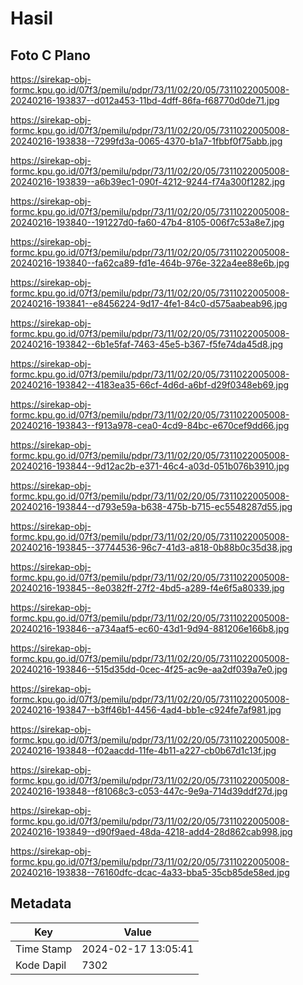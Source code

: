 # Hasil

## Foto C Plano

https://sirekap-obj-formc.kpu.go.id/07f3/pemilu/pdpr/73/11/02/20/05/7311022005008-20240216-193837--d012a453-11bd-4dff-86fa-f68770d0de71.jpg

https://sirekap-obj-formc.kpu.go.id/07f3/pemilu/pdpr/73/11/02/20/05/7311022005008-20240216-193838--7299fd3a-0065-4370-b1a7-1fbbf0f75abb.jpg

https://sirekap-obj-formc.kpu.go.id/07f3/pemilu/pdpr/73/11/02/20/05/7311022005008-20240216-193839--a6b39ec1-090f-4212-9244-f74a300f1282.jpg

https://sirekap-obj-formc.kpu.go.id/07f3/pemilu/pdpr/73/11/02/20/05/7311022005008-20240216-193840--191227d0-fa60-47b4-8105-006f7c53a8e7.jpg

https://sirekap-obj-formc.kpu.go.id/07f3/pemilu/pdpr/73/11/02/20/05/7311022005008-20240216-193840--fa62ca89-fd1e-464b-976e-322a4ee88e6b.jpg

https://sirekap-obj-formc.kpu.go.id/07f3/pemilu/pdpr/73/11/02/20/05/7311022005008-20240216-193841--e8456224-9d17-4fe1-84c0-d575aabeab96.jpg

https://sirekap-obj-formc.kpu.go.id/07f3/pemilu/pdpr/73/11/02/20/05/7311022005008-20240216-193842--6b1e5faf-7463-45e5-b367-f5fe74da45d8.jpg

https://sirekap-obj-formc.kpu.go.id/07f3/pemilu/pdpr/73/11/02/20/05/7311022005008-20240216-193842--4183ea35-66cf-4d6d-a6bf-d29f0348eb69.jpg

https://sirekap-obj-formc.kpu.go.id/07f3/pemilu/pdpr/73/11/02/20/05/7311022005008-20240216-193843--f913a978-cea0-4cd9-84bc-e670cef9dd66.jpg

https://sirekap-obj-formc.kpu.go.id/07f3/pemilu/pdpr/73/11/02/20/05/7311022005008-20240216-193844--9d12ac2b-e371-46c4-a03d-051b076b3910.jpg

https://sirekap-obj-formc.kpu.go.id/07f3/pemilu/pdpr/73/11/02/20/05/7311022005008-20240216-193844--d793e59a-b638-475b-b715-ec5548287d55.jpg

https://sirekap-obj-formc.kpu.go.id/07f3/pemilu/pdpr/73/11/02/20/05/7311022005008-20240216-193845--37744536-96c7-41d3-a818-0b88b0c35d38.jpg

https://sirekap-obj-formc.kpu.go.id/07f3/pemilu/pdpr/73/11/02/20/05/7311022005008-20240216-193845--8e0382ff-27f2-4bd5-a289-f4e6f5a80339.jpg

https://sirekap-obj-formc.kpu.go.id/07f3/pemilu/pdpr/73/11/02/20/05/7311022005008-20240216-193846--a734aaf5-ec60-43d1-9d94-881206e166b8.jpg

https://sirekap-obj-formc.kpu.go.id/07f3/pemilu/pdpr/73/11/02/20/05/7311022005008-20240216-193846--515d35dd-0cec-4f25-ac9e-aa2df039a7e0.jpg

https://sirekap-obj-formc.kpu.go.id/07f3/pemilu/pdpr/73/11/02/20/05/7311022005008-20240216-193847--b3ff46b1-4456-4ad4-bb1e-c924fe7af981.jpg

https://sirekap-obj-formc.kpu.go.id/07f3/pemilu/pdpr/73/11/02/20/05/7311022005008-20240216-193848--f02aacdd-11fe-4b11-a227-cb0b67d1c13f.jpg

https://sirekap-obj-formc.kpu.go.id/07f3/pemilu/pdpr/73/11/02/20/05/7311022005008-20240216-193848--f81068c3-c053-447c-9e9a-714d39ddf27d.jpg

https://sirekap-obj-formc.kpu.go.id/07f3/pemilu/pdpr/73/11/02/20/05/7311022005008-20240216-193849--d90f9aed-48da-4218-add4-28d862cab998.jpg

https://sirekap-obj-formc.kpu.go.id/07f3/pemilu/pdpr/73/11/02/20/05/7311022005008-20240216-193838--76160dfc-dcac-4a33-bba5-35cb85de58ed.jpg


## Metadata

| Key        | Value               |
| ---------- | ------------------- |
| Time Stamp | 2024-02-17 13:05:41 |
| Kode Dapil | 7302                |



